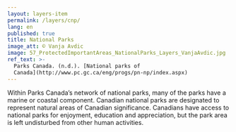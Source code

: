 ```yaml
---
layout: layers-item
permalink: /layers/cnp/
lang: en
published: true
title: National Parks
image_att: © Vanja Avdic
image: 57_ProtectedImportantAreas_NationalParks_Layers_VanjaAvdic.jpg
ref_text: >-
  Parks Canada. (n.d.). [National parks of
  Canada](http://www.pc.gc.ca/eng/progs/pn-np/index.aspx)
---
```

Within Parks Canada’s network of national parks, many of the parks have a marine or coastal component. Canadian national parks are designated to represent natural areas of Canadian significance. Canadians have access to national parks for enjoyment, education and appreciation, but the park area is left undisturbed from other human activities.
